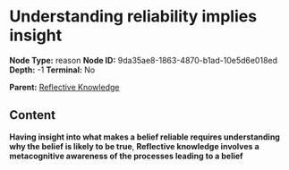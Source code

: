 # Understanding reliability implies insight

**Node Type:** reason
**Node ID:** 9da35ae8-1863-4870-b1ad-10e5d6e018ed
**Depth:** -1
**Terminal:** No

**Parent:** [Reflective Knowledge](reflective-knowledge.md)

## Content

**Having insight into what makes a belief reliable requires understanding why the belief is likely to be true**, **Reflective knowledge involves a metacognitive awareness of the processes leading to a belief**
